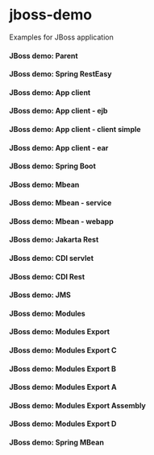 # jboss-demo

Examples for JBoss application

 #### JBoss demo: Parent

                            
 #### JBoss demo: Spring RestEasy 

                        
 #### JBoss demo: App client 


 #### JBoss demo: App client - ejb 


 #### JBoss demo: App client - client simple 


 #### JBoss demo: App client - ear 


 #### JBoss demo: Spring Boot                              



 #### JBoss demo: Mbean                                    



 #### JBoss demo: Mbean - service                          


 #### JBoss demo: Mbean - webapp                           


 #### JBoss demo: Jakarta Rest                             


 #### JBoss demo: CDI servlet                              


 #### JBoss demo: CDI Rest                                 


 #### JBoss demo: JMS                                      


 #### JBoss demo: Modules                                  


 #### JBoss demo: Modules Export                           


 #### JBoss demo: Modules Export C                         


 #### JBoss demo: Modules Export B                         


 #### JBoss demo: Modules Export A 


 #### JBoss demo: Modules Export Assembly 


 #### JBoss demo: Modules Export D 


 #### JBoss demo: Spring MBean